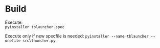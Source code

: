 # Build

Execute:<br>
`pyinstaller tblauncher.spec`


Execute only if new specfile is needed:
`pyinstaller --name tblauncher --onefile src\launcher.py`
